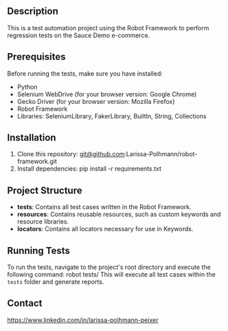 ## Description
This is a test automation project using the Robot Framework to perform regression tests on the Sauce Demo e-commerce.

## Prerequisites
Before running the tests, make sure you have installed:
- Python
- Selenium WebDrive (for your browser version: Google Chrome)
- Gecko Driver (for your browser version: Mozilla Firefox)
- Robot Framework
- Libraries: SeleniumLibrary, FakerLibrary, BuiltIn, String, Collections

## Installation
1. Clone this repository: git@github.com:Larissa-Polhmann/robot-framework.git
2. Install dependencies: pip install -r requirements.txt

## Project Structure
- **tests**: Contains all test cases written in the Robot Framework.
- **resources**: Contains reusable resources, such as custom keywords and resource libraries.
- **locators**: Contains all locators necessary for use in Keywords.

## Running Tests
To run the tests, navigate to the project's root directory and execute the following command: robot tests/
This will execute all test cases within the `tests` folder and generate reports.

## Contact
https://www.linkedin.com/in/larissa-polhmann-peixer
